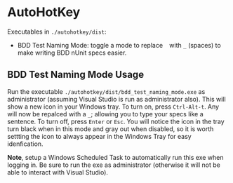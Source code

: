 # AutoHotKey
Executables in `./autohotkey/dist`:

* BDD Test Naming Mode: toggle a mode to replace ` ` with `_` (spaces) to make writing BDD nUnit specs easier.

## BDD Test Naming Mode Usage
Run the executable `./autohotkey/dist/bdd_test_naming_mode.exe` as administrator (assuming Visual Studio is run as administrator also). This will show a new icon in your Windows tray. To turn on, press `Ctrl-Alt-t`. Any ` ` will now be repalced with a `_`; allowing you to type your specs like a sentence. To turn off, press `Enter` or `Esc`. You will notice the icon in the tray turn black when in this mode and gray out when disabled, so it is worth settting the icon to always appear in the Windows Tray for easy idenfication.

**Note**, setup a Windows Scheduled Task to automatically run this exe when logging in. Be sure to run the exe as administrator (otherwise it will not be able to interact with Visual Studio).
